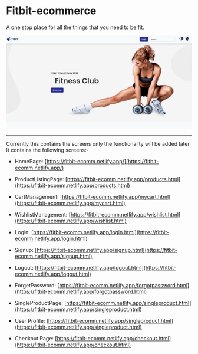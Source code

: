 # Fitbit-ecommerce

A one stop place for all the things that you need to be fit.

![fitbit-image](https://github.com/Ankur9669/Fitbit-ecommerce/blob/Readme/images/fitbit.png)

---

Currently this contains the screens only the functionality will be added later
It contains the following screens:-

- HomePage: [https://fitbit-ecomm.netlify.app/](https://fitbit-ecomm.netlify.app/)

- ProductListingPage: [https://fitbit-ecomm.netlify.app/products.html](https://fitbit-ecomm.netlify.app/products.html)

- CartManagement: [https://fitbit-ecomm.netlify.app/mycart.html](https://fitbit-ecomm.netlify.app/mycart.html)

- WishlistManagement: [https://fitbit-ecomm.netlify.app/wishlist.html](https://fitbit-ecomm.netlify.app/wishlist.html)

- Login: [https://fitbit-ecomm.netlify.app/login.html](https://fitbit-ecomm.netlify.app/login.html)

- Signup: [https://fitbit-ecomm.netlify.app/signup.html](https://fitbit-ecomm.netlify.app/signup.html)

- Logout: [https://fitbit-ecomm.netlify.app/logout.html](https://fitbit-ecomm.netlify.app/logout.html)

- ForgetPassword: [https://fitbit-ecomm.netlify.app/forgotpassword.html](https://fitbit-ecomm.netlify.app/forgotpassword.html)

- SingleProductPage: [https://fitbit-ecomm.netlify.app/singleproduct.html](https://fitbit-ecomm.netlify.app/singleproduct.html)

- User Profile: [https://fitbit-ecomm.netlify.app/singleproduct.html](https://fitbit-ecomm.netlify.app/singleproduct.html)

- Checkout Page: [https://fitbit-ecomm.netlify.app/checkout.html](https://fitbit-ecomm.netlify.app/checkout.html)
